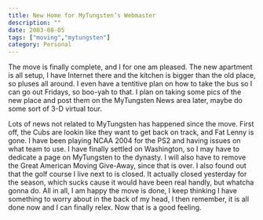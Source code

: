```yaml
---
title: New Home for MyTungsten’s Webmaster
description: ""
date: 2003-08-05
tags: ["moving","mytungsten"]
category: Personal
---
```


The move is finally complete, and I for one am pleased. The new apartment is all setup, I have Internet there and the kitchen is bigger than the old place, so pluses all around. I even have a tentitive plan on how to take the bus so I can go out Fridays, so boo-yah to that. I plan on taking some pics of the new place and post them on the MyTungsten News area later, maybe do some sort of 3-D virtual tour.

Lots of news not related to MyTungsten has happened since the move. First off, the Cubs are lookin like they want to get back on track, and Fat Lenny is gone. I have been playing NCAA 2004 for the PS2 and having issues on what team to use. I have finally settled on Washington, so I may have to dedicate a page on MyTungsten to the dynasty. I will also have to remove the Great American Moving Give-Away, since that is over. I also found out that the golf course I live next to is closed. It actually closed yesterday for the season, which sucks cause it would have been real handly, but whatcha gonna do. All in all, I am happy the move is done, I keep thinking I have something to worry about in the back of my head, I then remember, it is all done now and I can finally relex. Now that is a good feeling.